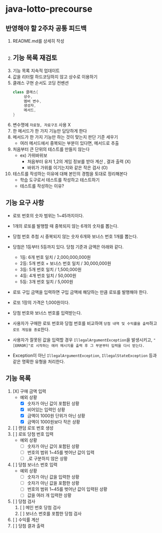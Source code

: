 # java-lotto-precourse

## 반영해야 할 2주차 공통 피드백
1. README.md를 상세히 작성
2. 기능 목록 재검토
   - 
3. 기능 목록 지속적 업데이트
4. 값을 리터럴 하드코딩하지 않고 상수로 이용하기
5. 클래스 구현 순서도 코딩 컨벤션
   ```java
   class 클래스{
        상수,
        멤버 변수,
        생성자,
        메서드,
   }
   ```
6. 변수명에 ```자료형, 자료구조``` 사용 X
7. 한 메서드가 한 가지 기능만 담당하게 한다
8. 메서드가 한 가지 기능만 하는 것이 맞는지 판단 기준 세우기
   - 여러 메서드에서 중복되는 부분이 있다면, 메서드로 추출
9. 처음부터 큰 단위의 테스트를 만들지 않는다
   - ex) 가위바위보
     - 처음부터 유저 1,2의 게임 정보를 받아 계산 , 결과 출력 (X)
     - 바위가 가위를 이기는지와 같은 작은 검사 (O)
10. 테스트를 작성하는 이유에 대해 본인의 경험을 토대로 정리해본다
    - 학습 도구로서 테스트를 작성하고 테스트하기
    - 테스트를 작성하는 이유?

## 기능 요구 사항
- 로또 번호의 숫자 범위는 1~45까지이다. 
- 1개의 로또를 발행할 때 중복되지 않는 6개의 숫자를 뽑는다. 
- 당첨 번호 추첨 시 중복되지 않는 숫자 6개와 보너스 번호 1개를 뽑는다. 
- 당첨은 1등부터 5등까지 있다. 당첨 기준과 금액은 아래와 같다. 
  - 1등: 6개 번호 일치 / 2,000,000,000원 
  - 2등: 5개 번호 + 보너스 번호 일치 / 30,000,000원
  - 3등: 5개 번호 일치 / 1,500,000원
  - 4등: 4개 번호 일치 / 50,000원
  - 5등: 3개 번호 일치 / 5,000원

- 로또 구입 금액을 입력하면 구입 금액에 해당하는 만큼 로또를 발행해야 한다. 
- 로또 1장의 가격은 1,000원이다. 
- 당첨 번호와 보너스 번호를 입력받는다. 
- 사용자가 구매한 로또 번호와 당첨 번호를 비교하여 ```당첨 내역 및 수익률을 출력```하고 ```로또 게임을 종료```한다. 
- 사용자가 잘못된 값을 입력할 경우 ```IllegalArgumentException```을 발생시키고, ```"[ERROR]"로 시작하는 에러 메시지를 출력 후 그 부분부터 입력을 다시 받는다.``` 
- Exception이 아닌 ```IllegalArgumentException```, ```IllegalStateException``` 등과 같은 명확한 유형을 처리한다.

## 기능 목록
1. [X] 구매 금액 입력
   - 예외 상황
     - [X] 숫자가 아닌 값이 포함된 상황
     - [X] 비어있는 입력인 상황
     - [X] 금액이 1000원 단위가 아닌 상황
     - [X] 금액이 1000원보다 작은 상황
2. [ ] 랜덤 로또 번호 생성
3. [ ] 로또 당첨 번호 입력
   - 예외 상황
     - [ ] 숫자가 아닌 값이 포함된 상황
     - [ ] 번호의 범위 1~45를 벗어난 값이 입력
     - [ ] ,로 구분하지 않은 상황
4. [ ] 당첨 보너스 번호 입력
   - 예외 상황
     - [ ] 숫자가 아닌 값을 입력한 상황
     - [ ] 숫자가 아닌 값을 포함한 상황
     - [ ] 번호의 범위 1~45를 벗어난 값이 입력된 상황
     - [ ] 값을 여러 개 입력한 상황
5. [ ] 당첨 검사
   1. [ ] 메인 번호 당첨 검사
   2. [ ] 보너스 번호를 포함한 당첨 검사
6. [ ] 수익률 계산
7. [ ] 당첨 결과 출력
